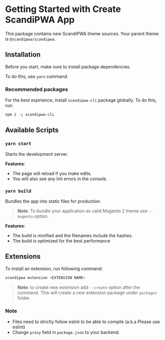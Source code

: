 # Getting Started with Create ScandiPWA App

This package contains new ScandiPWA theme sources. Your parent theme is `@scandipwa/scandipwa`.

## Installation

Before you start, make sure to install package dependencies.

To do this, use `yarn` command.

### Recommended packages

For the best expirience, install `scandipwa-cli` package globally. To do this, run:

```bash
npm i -g scandipwa-cli
```

## Available Scripts

### `yarn start`

Starts the development server.

**Features**:

- The page will reload if you make edits.
- You will also see any lint errors in the console.

### `yarn build`

Bundles the app into static files for production.

> **Note**: To bundle your application as valid Magento 2 theme use `--magento` option.

**Features**:

- The build is minified and the filenames include the hashes.
- The build is optimized for the best performance

## Extensions

To install an extension, run following command:

```bash
scandipwa extension <EXTENSION NAME>
```

> **Note**: to create new extension add `--create` option after the command. This will create a new extension package under `packages` folder.

### Note

* Files need to strictly follow eslint to be able to compile (a.k.a Please use eslint)
* Change `proxy` field in `package.json` to your backend.
